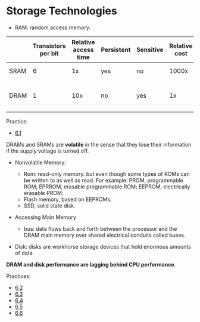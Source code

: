 # Storage Technologies

- RAM: random access memory.

| | Transistors per bit | Relative access time | Persistent | Sensitive | Relative cost | Applications |
| - | - | - | - | - | - | - |
| SRAM | 6 | 1x | yes | no | 1000x  | Cache memory |
| DRAM | 1 | 10x | no | yes | 1x | Main memory, frame buffers|

Practice:

- [6.1](../../practice/6.1/README.md)

DRAMs and SRAMs are **volatile** in the sense that they lose their information if the supply voltage is turned off.

- Nonvolatile Memory:
  - Rom: read-only memory. but even though some types of ROMs can be written to as well as read. For example: PROM, programmable ROM; EPRROM, erasable programmable ROM; EEPROM, electrically erasable PROM;
  - Flash memory, based on  EEPROMs.
  - SSD, solid state disk.

- Accessing Main Memory
  - bus: data flows back and forth between the processor and the DRAM main memory over shared electrical conduits called buses.

- Disk: disks are workhorse storage devices that hold enormous amounts of data.

**DRAM and disk performance are lagging behind CPU performance**.

Practices:

- [6.2](../../practice/6.2/README.md)
- [6.3](../../practice/6.3/README.md)
- [6.4](../../practice/6.4/README.md)
- [6.5](../../practice/6.5/README.md)
- [6.6](../../practice/6.6/README.md)
